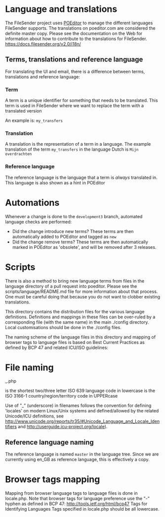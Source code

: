 # Language and translations

The FileSender project uses [POEditor](https://www.poeditor.com) to manage the different
languages FileSender supports. The translations on poeditor.com are
considered the definite master copy. Please see the documentation on
the Web for information about how to contribute to the translations
for FileSender. https://docs.filesender.org/v2.0/i18n/

## Terms, translations and reference language

For translating the UI and email, there is a difference between terms, translations 
and reference language:

### Term

A term is a unique identifier for something that needs to be translated. This 
term is used in FileSender where we want to replace the term with a translated 
version

An example is:
`my_transfers`

### Translation

A translation is the representation of a term in a language. 
The example translation of the term `my_transfers` in the language Dutch is 
`Mijn overdrachten`

### Reference language

The reference language is the language that a term is *always* translated in.
This language is also shown as a hint in POEditor

# Automations

Whenever a change is done to the `development3` branch, automated language 
checks are performed:

- Did the change introduce new terms? These terms are then automatically 
added to POEditor and tagged as `new`
- Did the change remove terms? These terms are then automatically marked in 
POEditor as 'obsolete', and will be removed after 3 releases.

# Scripts

There is also a method to bring new language terms from files in the
language directory of a pull request into poeditor. Please see the
scripts/language/README.md file for more information about that
process. One must be careful doing that because you do not want to clobber
existing translations.

This directory contains the distribution files for the various language
definitions. Definitions and mappings in these files can be over-ruled
by a corresponding file (with the same name) in the main ./config directory. 
Local customisations should be done in the ./config files. 

The naming scheme of the language files in this directory and mapping of
browser tags to language files is based on Best Current Practices as defined
by BCP 47 and related ICU/ISO guidelines:

# File naming

<language>_<COUNTRY>.php

<language> is the shortest two/three letter ISO 639 language code in lowercase
<COUNTRY> is the ISO 3166-1 country/region/territory code in UPPERcase

Use of "_" (underscore) in filenames follows the convention for defining
'locales' on modern Linux/Unix systems and defined/allowed by the related
Unicode/ICU definitions, see 
http://www.unicode.org/reports/tr35/#Unicode_Language_and_Locale_Identifiers and
http://userguide.icu-project.org/locale).

## Reference language naming

The reference language is named `master` in the language tree. Since we are currently 
using en_GB as reference language, this is effectively a copy.

# Browser tags mapping

Mapping from browser language tags to language files is done in locale.php.
Note that browser tags for language preference use the "-" hyphen as defined
in BCP 47: http://tools.ietf.org/html/bcp47 Tags for Identifying Languages
Tags specified in locale.php should be all lowercase.
